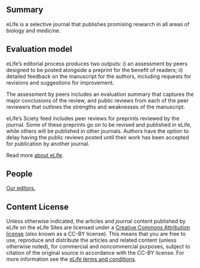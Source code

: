 ## Summary

eLife is a selective journal that publishes promising research in all areas of biology and medicine.

## Evaluation model

eLife’s editorial process produces two outputs: i) an assessment by peers designed to be posted alongside a preprint for the benefit of readers; ii) detailed feedback on the manuscript for the authors, including requests for revisions and suggestions for improvement. 

The assessment by peers includes an evaluation summary that captures the major conclusions of the review, and public reviews from each of the peer reviewers that outlines the strengths and weaknesses of the manuscript.

eLife’s Sciety feed includes peer reviews for preprints reviewed by the journal. Some of these preprints go on to be revised and published in eLife, while others will be published in other journals. Authors have the option to delay having the public reviews posted until their work has been accepted for publication by another journal.

Read more [about eLife](https://elifesciences.org/about).

## People

[Our editors.](https://elifesciences.org/about/people)

## Content License

Unless otherwise indicated, the articles and journal content published by eLife on the eLife Sites are licensed under a [Creative Commons Attribution license](https://creativecommons.org/licenses/by/4.0/) (also known as a CC-BY license). This means that you are free to use, reproduce and distribute the articles and related content (unless otherwise noted), for commercial and noncommercial purposes, subject to citation of the original source in accordance with the CC-BY license. For more information see the [eLife terms and conditions](https://elifesciences.org/terms).
